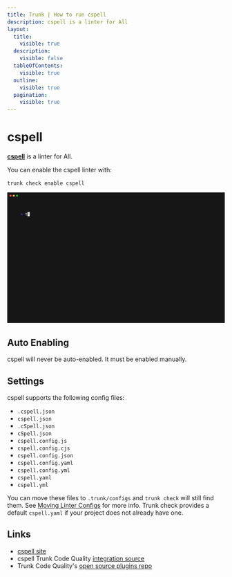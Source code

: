 ```yaml
---
title: Trunk | How to run cspell
description: cspell is a linter for All
layout:
  title:
    visible: true
  description:
    visible: false
  tableOfContents:
    visible: true
  outline:
    visible: true
  pagination:
    visible: true
---
```


# cspell

[**cspell**](https://github.com/streetsidesoftware/cspell#readme) is a linter for All.

You can enable the cspell linter with:

```shell
trunk check enable cspell
```

![cspell example output](../../../check/configuration/supported/cspell.gif)

## Auto Enabling

cspell will never be auto-enabled. It must be enabled manually.

## Settings

cspell supports the following config files:

* `.cspell.json`
* `cspell.json`
* `.cSpell.json`
* `cSpell.json`
* `cspell.config.js`
* `cspell.config.cjs`
* `cspell.config.json`
* `cspell.config.yaml`
* `cspell.config.yml`
* `cspell.yaml`
* `cspell.yml`

You can move these files to `.trunk/configs` and `trunk check` will still find them. See [Moving Linter Configs](../#moving-linter-configs) for more info. Trunk check provides a default `cspell.yaml` if your project does not already have one.

## Links

* [cspell site](https://github.com/streetsidesoftware/cspell#readme)
* cspell Trunk Code Quality [integration source](https://github.com/trunk-io/plugins/tree/main/linters/cspell)
* Trunk Code Quality's [open source plugins repo](https://github.com/trunk-io/plugins/tree/main)

